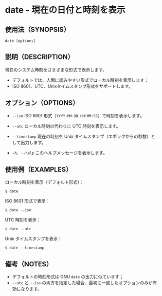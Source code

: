 # date - 現在の日付と時刻を表示

## 使用法（SYNOPSIS）

```shell
date [options]
```


## 説明（DESCRIPTION）

現在のシステム時刻をさまざまな形式で表示します。

* デフォルトでは、人間に読みやすい形式でローカル時刻を表示します；
* ISO 8601、UTC、Unixタイムスタンプ形式をサポートします。


## オプション（OPTIONS）

* `--iso`
  ISO 8601 形式（`YYYY-MM-DD HH:MM:SS`）で時刻を表示します。

* `--utc`
  ローカル時刻の代わりに UTC 時刻を表示します。

* `--timestamp`
  現在の時刻を Unix タイムスタンプ（エポックからの秒数）として出力します。

* `-h, --help`
  このヘルプメッセージを表示します。


## 使用例（EXAMPLES）

ローカル時刻を表示（デフォルト形式）：

```shell
$ date
```

ISO 8601 形式で表示：

```shell
$ date --iso
```

UTC 時刻を表示：

```shell
$ date --utc
```

Unix タイムスタンプを表示：

```shell
$ date --timestamp
```


## 備考（NOTES）

* デフォルトの時刻形式は GNU `date` の出力に似ています；
* `--utc` と `--iso` の両方を指定した場合、最初に一致したオプションのみが有効になります。
